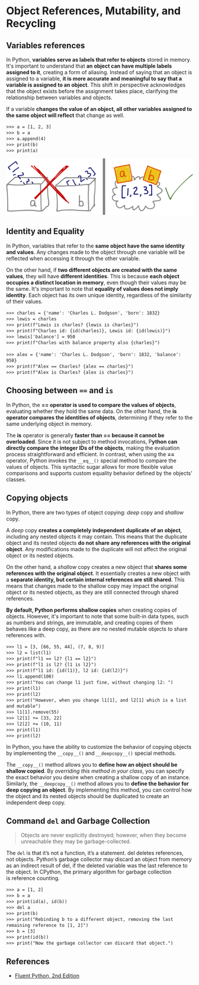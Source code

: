 # Object References, Mutability, and Recycling

## Variables references

In Python, **variables serve as labels that refer to objects** stored in memory. It's important to understand that **an object can have multiple labels assigned to it**, creating a form of aliasing. Instead of saying that an object is assigned to a variable, **it is more accurate and meaningful to say that a variable is assigned to an object**. This shift in perspective acknowledges that the object exists before the assignment takes place, clarifying the relationship between variables and objects.

If a variable **changes the value of an object, all other variables assigned to the same object will reflect** that change as well.

```pycon exec="1" source="console" title="var_ref.py"
>>> a = [1, 2, 3] 
>>> b = a          
>>> a.append(4)    
>>> print(b)
>>> print(a)
```

![Object references. Image from Fluent Python, 2nd Edition](https://raw.githubusercontent.com/RomeroGabriel/mastering-python/main/doc/images/basics/objec_ref.png)

## Identity and Equality

In Python, variables that refer to the **same object have the same identity and values**. Any changes made to the object through one variable will be reflected when accessing it through the other variable.

On the other hand, if **two different objects are created with the same values**, they will have **different identities**. This is because **each object occupies a distinct location in memory**, even though their values may be the same. It's important to note that **equality of values does not imply identity**. Each object has its own unique identity, regardless of the similarity of their values.

```pycon exec="1" source="console" title="identity_equality.py"
>>> charles = {'name': 'Charles L. Dodgson', 'born': 1832}
>>> lewis = charles  
>>> print(f"Lewis is charles? {lewis is charles}")
>>> print(f"Charles id: {id(charles)}, Lewis id: {id(lewis)}")
>>> lewis['balance'] = 950  
>>> print(f"Charles with balance property also {charles}")

>>> alex = {'name': 'Charles L. Dodgson', 'born': 1832, 'balance': 950}
>>> print(f"Alex == Charles? {alex == charles}")
>>> print(f"Alex is Charles? {alex is charles}")
```

## Choosing between `==` and `is`

In Python, the **== operator is used to compare the values of objects**, evaluating whether they hold the same data. On the other hand, the **is operator compares the identities of objects**, determining if they refer to the same underlying object in memory.

The **is** operator is generally **faster than == because it cannot be overloaded**. Since it is not subject to method invocations, P**ython can directly compare the integer IDs of the objects**, making the evaluation process straightforward and efficient. In contrast, when using the **==** operator, Python invokes the `__eq__()` special method to compare the values of objects. This syntactic sugar allows for more flexible value comparisons and supports custom equality behavior defined by the objects' classes.

## Copying objects

In Python, there are two types of object copying: *deep* copy and *shallow* copy.

A *deep* copy **creates a completely independent duplicate of an object**, including any nested objects it may contain. This means that the duplicate object and its nested objects **do not share any references with the original object**. Any modifications made to the duplicate will not affect the original object or its nested objects.

On the other hand, a *shallow* copy creates a new object that **shares some references with the original object**. It essentially creates a new object with a **separate identity, but certain internal references are still shared**. This means that changes made to the shallow copy may impact the original object or its nested objects, as they are still connected through shared references.

**By default, Python performs shallow copies** when creating copies of objects. However, it's important to note that some built-in data types, such as numbers and strings, are immutable, and creating copies of them behaves like a deep copy, as there are no nested mutable objects to share references with.

```pycon exec="1" source="console" title="copy.py"
>>> l1 = [3, [66, 55, 44], (7, 8, 9)]
>>> l2 = list(l1)
>>> print(f"l1 == l2? {l1 == l2}")
>>> print(f"l1 is l2? {l1 is l2}")
>>> print(f"l1 id: {id(l1)}, l2 id: {id(l2)}")
>>> l1.append(100)
>>> print("You can change l1 just fine, without changing l2: ")
>>> print(l1)
>>> print(l2)
>>> print("However, when you change l1[1], and l2[1] which is a list and mutable")
>>> l1[1].remove(55)   
>>> l2[1] += [33, 22]  
>>> l2[2] += (10, 11)
>>> print(l1)
>>> print(l2)
```

In Python, you have the ability to customize the behavior of copying objects by implementing the `__copy__()` and `__deepcopy__()` special methods.

The `__copy__()` method allows you to **define how an object should be shallow copied**. By *overriding this method in your class*, you can specify the exact behavior you desire when creating a shallow copy of an instance. Similarly, the `__deepcopy__()` method allows you to **define the behavior for deep copying an object**. By implementing this method, you can control how the object and its nested objects should be duplicated to create an independent deep copy.

## Command `del` and Garbage Collection

> Objects are never explicitly destroyed; however, when they become unreachable they
may be garbage-collected.

The `del` is that it’s not a function, it’s a statement. del deletes references, not objects. Python’s garbage collector may discard an object from memory as an indirect result of del, if the deleted variable was the last reference to the object. In CPython, the primary algorithm for garbage collection is reference counting.

```pycon exec="1" source="console" title="del.py"
>>> a = [1, 2]  
>>> b = a
>>> print(id(a), id(b))
>>> del a
>>> print(b)
>>> print("Rebinding b to a different object, removing the last remaining reference to [1, 2]")
>>> b = [3]
>>> print(id(b))
>>> print("Now the garbage collector can discard that object.")
```

## References

- [Fluent Python, 2nd Edition](https://learning.oreilly.com/library/view/fluent-python-2nd/9781492056348/)
